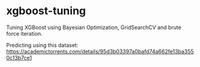 # xgboost-tuning

Tuning XGBoost using Bayesian Optimization, GridSearchCV and brute force iteration.

Predicting using this dataset: https://academictorrents.com/details/95d3b03397a0bafd74a662fe13ba3550c13b7ce1
